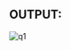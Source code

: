 ## OUTPUT:
![q1 ](https://github.com/amnaa26/OOP/assets/142903458/2eafd471-5a8a-4ffa-bc3c-50dd8ef81e22)

